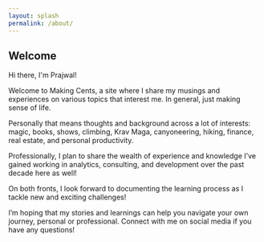 ```yaml
---
layout: splash
permalink: /about/
---
```


## Welcome

Hi there, I'm Prajwal!

Welcome to Making Cents, a site where I share my musings and experiences on various topics that interest me. In general, just making sense of life.

Personally that means thoughts and background across a lot of interests: magic, books, shows, climbing, Krav Maga, canyoneering, hiking, finance, real estate, and personal productivity.

Professionally, I plan to share the wealth of experience and knowledge I’ve gained working in analytics, consulting, and development over the past decade here as well!

On both fronts, I look forward to documenting the learning process as I tackle new and exciting challenges!

I’m hoping that my stories and learnings can help you navigate your own journey, personal or professional. Connect with me on social media if you have any questions!
